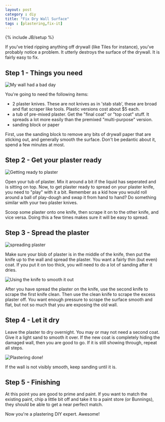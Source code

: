 ```yaml
---
layout: post
category : diy
title: "Fix Dry Wall Surface"
tags : [plastering,fix-it]
---
```

{% include JB/setup %}

If you've tried ripping anything off drywall (like Tiles for instance), you've probably notice a problem. It utterly destroys the surface of the drywall. It is fairly easy to fix.

<!--more-->

## Step 1 - Things you need

<img class="img-responsive blog-img " src="{{ site.url }}/assets/images/diy/plaster01.jpg" alt="My wall had a bad day" />

You're going to need the following items:

- 2 plaster knives. These are not knives as in 'stab stab', these are broad and flat scraper like tools. Plastic versions cost about $5 each.
- a tub of pre-mixed plaster. Get the "final coat" or "top coat" stuff. It spreads a lot more easily than the premixed "multi-purpose" version.
- sanding block or paper

First, use the sanding block to remove any bits of drywall paper that are sticking out, and generally smooth the surface. Don't be pedantic about it, spend a few minutes at most.

## Step 2 - Get your plaster ready

<img class="img-responsive blog-img " src="{{ site.url }}/assets/images/diy/plaster02.jpg" alt="Getting ready to plaster" />

Open your tub of plaster. Mix it around a bit if the liquid has seperated and is sitting on top. Now, to get plaster ready to spread on your plaster knife, you need to "play" with it a bit. Remember as a kid how you would roll around a ball of play-dough and swap it from hand to hand? Do something similar with your two plaster knives.

Scoop some plaster onto one knife, then scrape it on to the other knife, and vice versa. Doing this a few times makes sure it will be easy to spread.

## Step 3 - Spread the plaster

<img class="img-responsive blog-img " src="{{ site.url }}/assets/images/diy/plaster03.jpg" alt="spreading plaster" />

Make sure your blob of plaster is in the middle of the knife, then put the knife up to the wall and spread the plaster. You want a fairly thin (but even) coat. If you put it on too thick, you will need to do a lot of sanding after it dries.

<img class="img-responsive blog-img " src="{{ site.url }}/assets/images/diy/plaster04.jpg" alt="Using the knife to smooth it out" />

After you have spread the plaster on the knife, use the second knife to scrape the first knife clean. Then use the clean knife to scrape the excess plaster off. You want enough pressure to scrape the surface smooth and flat, but not so much that you are exposing the old wall.

## Step 4 - Let it dry

Leave the plaster to dry overnight. You may or may not need a second coat. Give it a light sand to smooth it over. If the new coat is completely hiding the damaged wall, then you are good to go. If it is still showing through, repeat all steps.

<img class="img-responsive blog-img " src="{{ site.url }}/assets/images/diy/plaster06.jpg" alt="Plastering done!" />

If the wall is not visibly smooth, keep sanding until it is.

## Step 5 - Finishing

At this point you are good to prime and paint. If you want to match the existing paint, chip a little bit off and take it to a paint store (or Bunnings), they should be able to get a near perfect match.

Now you're a plastering DIY expert. Awesome!
